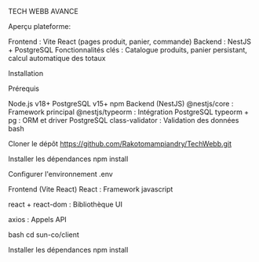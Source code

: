 TECH WEBB AVANCE 

Aperçu plateforme:

Frontend : Vite React (pages produit, panier, commande)
Backend : NestJS + PostgreSQL
Fonctionnalités clés : Catalogue produits, panier persistant, calcul automatique des totaux

Installation

Prérequis

Node.js v18+
PostgreSQL v15+
npm
Backend (NestJS)
@nestjs/core : Framework principal
@nestjs/typeorm : Intégration PostgreSQL
typeorm + pg : ORM et driver PostgreSQL
class-validator : Validation des données
bash

Cloner le dépôt
https://github.com/Rakotomampiandry/TechWebb.git

Installer les dépendances
npm install

Configurer l'environnement
.env

Frontend (Vite React)
React : Framework javascript

react + react-dom : Bibliothèque UI

axios : Appels API

bash cd sun-co/client

Installer les dépendances npm install
